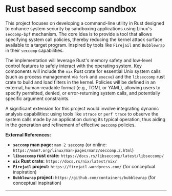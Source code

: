 # Rust based seccomp sandbox

This project focuses on developing a command-line utility in Rust designed to enhance system security by sandboxing applications using Linux's `seccomp-bpf` mechanism. The core idea is to provide a tool that allows specifying system call policies, thereby reducing the kernel attack surface available to a target program. Inspired by tools like `Firejail` and `Bubblewrap` in their `seccomp` capabilities.

The implementation will leverage Rust's memory safety and low-level control features to safely interact with the operating system. Key components will include the `nix` Rust crate for essential Unix system calls (such as process management via `fork` and `execve`) and the `libseccomp` rust crate to build and load filters in the kernel. Policies will be defined in an external, human-readable format (e.g., TOML or YAML), allowing users to specify permitted, denied, or error-returning system calls, and potentially specific argument constraints.

A significant extension for this project would involve integrating dynamic analysis capabilities: using tools like `strace` or `perf trace` to observe the system calls made by an application during its typical operation, thus aiding in the generation and refinement of effective `seccomp` policies.

**External References:**
*   **`seccomp` man page:** `man 2 seccomp` (or online: `https://man7.org/linux/man-pages/man2/seccomp.2.html`)
*   **`libseccomp` rust crate:** `https://docs.rs/libseccomp/latest/libseccomp/`
*   **`nix` Rust crate:** `https://docs.rs/nix/latest/nix/`
*   **`Firejail` project:** `https://firejail.wordpress.com/` (for conceptual inspiration)
*   **`Bubblewrap` project:** `https://github.com/containers/bubblewrap` (for conceptual inspiration)

---
